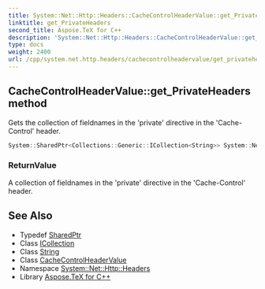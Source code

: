 ```yaml
---
title: System::Net::Http::Headers::CacheControlHeaderValue::get_PrivateHeaders method
linktitle: get_PrivateHeaders
second_title: Aspose.TeX for C++
description: 'System::Net::Http::Headers::CacheControlHeaderValue::get_PrivateHeaders method. Gets the collection of fieldnames in the ''private'' directive in the ''Cache-Control'' header in C++.'
type: docs
weight: 2400
url: /cpp/system.net.http.headers/cachecontrolheadervalue/get_privateheaders/
---
```

## CacheControlHeaderValue::get_PrivateHeaders method


Gets the collection of fieldnames in the 'private' directive in the 'Cache-Control' header.

```cpp
System::SharedPtr<Collections::Generic::ICollection<String>> System::Net::Http::Headers::CacheControlHeaderValue::get_PrivateHeaders()
```


### ReturnValue

A collection of fieldnames in the 'private' directive in the 'Cache-Control' header.

## See Also

* Typedef [SharedPtr](../../../system/sharedptr/)
* Class [ICollection](../../../system.collections.generic/icollection/)
* Class [String](../../../system/string/)
* Class [CacheControlHeaderValue](../)
* Namespace [System::Net::Http::Headers](../../)
* Library [Aspose.TeX for C++](../../../)
